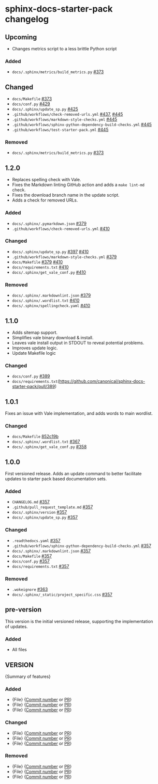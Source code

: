 # sphinx-docs-starter-pack changelog

## Upcoming

* Changes metrics script to a less brittle Python script

### Added

* `docs/.sphinx/metrics/build_metrics.py` [#373](https://github.com/canonical/sphinx-docs-starter-pack/pull/373)

## Changed

* `docs/Makefile` [#373](https://github.com/canonical/sphinx-docs-starter-pack/pull/373)
* `docs/conf.py` [#429](https://github.com/canonical/sphinx-docs-starter-pack/pull/429)
* `docs/.sphinx/update_sp.py` [#425](https://github.com/canonical/sphinx-docs-starter-pack/pull/425)
* `.github/workflows/check-removed-urls.yml` [#437](https://github.com/canonical/sphinx-docs-starter-pack/pull/437), [#445](https://github.com/canonical/sphinx-docs-starter-pack/pull/445)
* `.github/workflows/markdown-style-checks.yml` [#445](https://github.com/canonical/sphinx-docs-starter-pack/pull/445)
* `.github/workflows/sphinx-python-dependency-build-checks.yml` [#445](https://github.com/canonical/sphinx-docs-starter-pack/pull/445)
* `.github/workflows/test-starter-pack.yml` [#445](https://github.com/canonical/sphinx-docs-starter-pack/pull/445)

### Removed

* `docs/.sphinx/metrics/build_metrics.py` [#373](https://github.com/canonical/sphinx-docs-starter-pack/pull/373)

## 1.2.0

* Replaces spelling check with Vale.
* Fixes the Markdown linting GitHub action and adds a `make lint-md` check.
* Fixes the download branch name in the update script.
* Adds a check for removed URLs.

### Added

* `docs/.sphinx/.pymarkdown.json` [#379](https://github.com/canonical/sphinx-docs-starter-pack/pull/379)
* `.github/workflows/check-removed-urls.yml` [#410](https://github.com/canonical/sphinx-docs-starter-pack/pull/410)

### Changed

* `docs/.sphinx/update_sp.py` [#397](https://github.com/canonical/sphinx-docs-starter-pack/pull/397) [#410](https://github.com/canonical/sphinx-docs-starter-pack/pull/410)
* `.github/workflows/markdown-style-checks.yml` [#379](https://github.com/canonical/sphinx-docs-starter-pack/pull/379)
* `docs/Makefile` [#379](https://github.com/canonical/sphinx-docs-starter-pack/pull/379) [#410](https://github.com/canonical/sphinx-docs-starter-pack/pull/410)
* `docs/requirements.txt` [#410](https://github.com/canonical/sphinx-docs-starter-pack/pull/410)
* `docs/.sphinx/get_vale_conf.py` [#410](https://github.com/canonical/sphinx-docs-starter-pack/pull/410)

### Removed

* `docs/.sphinx/.markdownlint.json` [#379](https://github.com/canonical/sphinx-docs-starter-pack/pull/379)
* `docs/.sphinx/.wordlist.txt` [#410](https://github.com/canonical/sphinx-docs-starter-pack/pull/410)
* `docs/.sphinx/spellingcheck.yaml` [#410](https://github.com/canonical/sphinx-docs-starter-pack/pull/410)


## 1.1.0

* Adds sitemap support.
* Simplifies vale binary download & install.
* Leaves vale install output in STDOUT to reveal potential problems.
* Improves update logic.
* Update Makefile logic

### Changed

* `docs/conf.py` [#389](https://github.com/canonical/sphinx-docs-starter-pack/pull/389)
* `docs/requirements.txt`(https://github.com/canonical/sphinx-docs-starter-pack/pull/389)

## 1.0.1

Fixes an issue with Vale implementation, and adds words to main wordlist.

### Changed

* `docs/Makefile` [852c19b](https://github.com/canonical/sphinx-docs-starter-pack/commit/852c19bf162e4697d7f36b49e8bc36ad71302216)
* `docs/.sphinx/.wordlist.txt` [#367](https://github.com/canonical/sphinx-docs-starter-pack/pull/367)
* `docs/.sphinx/get_vale_conf.py` [#358](https://github.com/canonical/sphinx-docs-starter-pack/pull/358)

## 1.0.0

First versioned release. Adds an update command to better facilitate updates to
starter pack based documentation sets.

### Added

* `CHANGELOG.md` [#357](https://github.com/canonical/sphinx-docs-starter-pack/pull/357)
* `.github/pull_request_template.md` [#357](https://github.com/canonical/sphinx-docs-starter-pack/pull/357)
* `docs/.sphinx/version` [#357](https://github.com/canonical/sphinx-docs-starter-pack/pull/357)
* `docs/.sphinx/update_sp.py` [#357](https://github.com/canonical/sphinx-docs-starter-pack/pull/357)

### Changed

* `.readthedocs.yaml` [#357](https://github.com/canonical/sphinx-docs-starter-pack/pull/357)
* `.github/workflows/sphinx-python-dependency-build-checks.yml` [#357](https://github.com/canonical/sphinx-docs-starter-pack/pull/357)
* `docs/.sphinx/.markdownlint.json` [#357](https://github.com/canonical/sphinx-docs-starter-pack/pull/357)
* `docs/Makefile` [#357](https://github.com/canonical/sphinx-docs-starter-pack/pull/357)
* `docs/conf.py` [#357](https://github.com/canonical/sphinx-docs-starter-pack/pull/357)
* `docs/requirements.txt` [#357](https://github.com/canonical/sphinx-docs-starter-pack/pull/357)

### Removed

* `.wokeignore` [#363](https://github.com/canonical/sphinx-docs-starter-pack/pull/363)
* `docs/.sphinx/_static/project_specific.css` [#357](https://github.com/canonical/sphinx-docs-starter-pack/pull/357)

## pre-version

This version is the initial versioned release, supporting the implementation of
updates.

### Added

* All files

## VERSION

{Summary of features}

### Added

* {File} {[Commit number](https://www.github.com) or [PR](https://www.github.com)}
* {File} {[Commit number](https://www.github.com) or [PR](https://www.github.com)}
* {File} {[Commit number](https://www.github.com) or [PR](https://www.github.com)}

### Changed

* {File} {[Commit number](https://www.github.com) or [PR](https://www.github.com)}
* {File} {[Commit number](https://www.github.com) or [PR](https://www.github.com)}
* {File} {[Commit number](https://www.github.com) or [PR](https://www.github.com)}

### Removed

* {File} {[Commit number](https://www.github.com) or [PR](https://www.github.com)}
* {File} {[Commit number](https://www.github.com) or [PR](https://www.github.com)}
* {File} {[Commit number](https://www.github.com) or [PR](https://www.github.com)}
